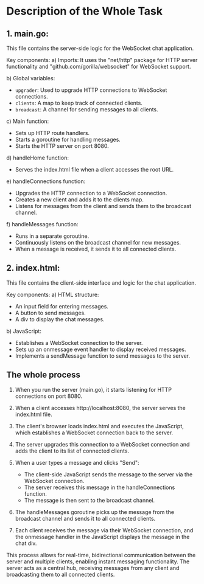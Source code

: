 # Description of the Whole Task

## 1. main.go:

This file contains the server-side logic for the WebSocket chat application.

Key components:
a) Imports: It uses the "net/http" package for HTTP server functionality and "github.com/gorilla/websocket" for WebSocket support.

b) Global variables:
   - `upgrader`: Used to upgrade HTTP connections to WebSocket connections.
   - `clients`: A map to keep track of connected clients.
   - `broadcast`: A channel for sending messages to all clients.

c) Main function:
   - Sets up HTTP route handlers.
   - Starts a goroutine for handling messages.
   - Starts the HTTP server on port 8080.

d) handleHome function:
   - Serves the index.html file when a client accesses the root URL.

e) handleConnections function:
   - Upgrades the HTTP connection to a WebSocket connection.
   - Creates a new client and adds it to the clients map.
   - Listens for messages from the client and sends them to the broadcast channel.

f) handleMessages function:
   - Runs in a separate goroutine.
   - Continuously listens on the broadcast channel for new messages.
   - When a message is received, it sends it to all connected clients.

## 2. index.html:

This file contains the client-side interface and logic for the chat application.

Key components:
a) HTML structure:
   - An input field for entering messages.
   - A button to send messages.
   - A div to display the chat messages.

b) JavaScript:
   - Establishes a WebSocket connection to the server.
   - Sets up an onmessage event handler to display received messages.
   - Implements a sendMessage function to send messages to the server.

## The whole process

1. When you run the server (main.go), it starts listening for HTTP connections on port 8080.

2. When a client accesses http://localhost:8080, the server serves the index.html file.

3. The client's browser loads index.html and executes the JavaScript, which establishes a WebSocket connection back to the server.

4. The server upgrades this connection to a WebSocket connection and adds the client to its list of connected clients.

5. When a user types a message and clicks "Send":
   - The client-side JavaScript sends the message to the server via the WebSocket connection.
   - The server receives this message in the handleConnections function.
   - The message is then sent to the broadcast channel.

6. The handleMessages goroutine picks up the message from the broadcast channel and sends it to all connected clients.

7. Each client receives the message via their WebSocket connection, and the onmessage handler in the JavaScript displays the message in the chat div.

This process allows for real-time, bidirectional communication between the server and multiple clients, enabling instant messaging functionality. The server acts as a central hub, receiving messages from any client and broadcasting them to all connected clients.